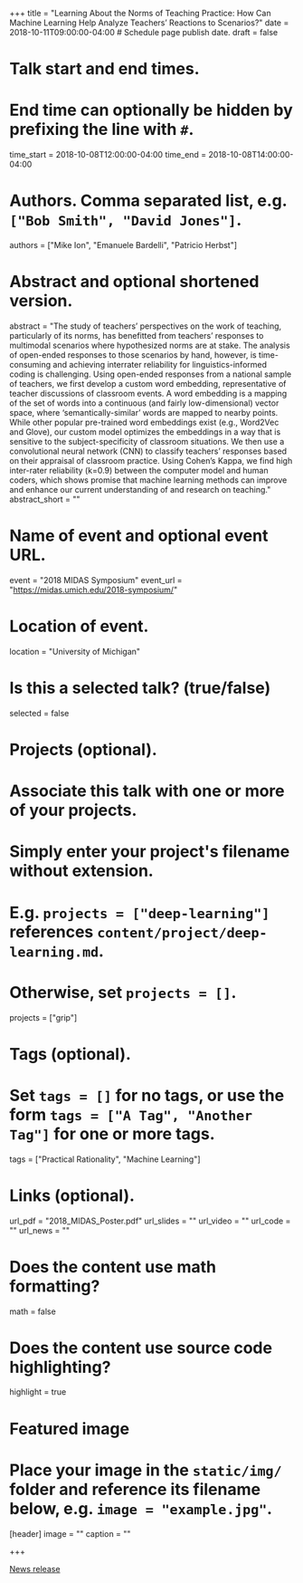 +++
title = "Learning About the Norms of Teaching Practice: How Can Machine Learning Help Analyze Teachers’ Reactions to Scenarios?"
date = 2018-10-11T09:00:00-04:00  # Schedule page publish date.
draft = false

# Talk start and end times.
#   End time can optionally be hidden by prefixing the line with `#`.
time_start = 2018-10-08T12:00:00-04:00
time_end = 2018-10-08T14:00:00-04:00

# Authors. Comma separated list, e.g. `["Bob Smith", "David Jones"]`.
authors = ["Mike Ion", "Emanuele Bardelli", "Patricio Herbst"]

# Abstract and optional shortened version.
abstract = "The study of teachers’ perspectives on the work of teaching, particularly of its norms, has benefitted from teachers’ responses to multimodal scenarios where hypothesized norms are at stake. The analysis of open-ended responses to those scenarios by hand, however, is time- consuming and achieving interrater reliability for linguistics-informed coding is challenging. Using open-ended responses from a national sample of teachers, we first develop a custom word embedding, representative of teacher discussions of classroom events. A word embedding is a mapping of the set of words into a continuous (and fairly low-dimensional) vector space, where ‘semantically-similar’ words are mapped to nearby points. While other popular pre-trained word embeddings exist (e.g., Word2Vec and Glove), our custom model optimizes the embeddings in a way that is sensitive to the subject-specificity of classroom situations. We then use a convolutional neural network (CNN) to classify teachers’ responses based on their appraisal of classroom practice. Using Cohen’s Kappa, we find high inter-rater reliability (k=0.9) between the computer model and human coders, which shows promise that machine learning methods can improve and enhance our current understanding of and research on teaching."
abstract_short = ""

# Name of event and optional event URL.
event = "2018 MIDAS Symposium"
event_url = "https://midas.umich.edu/2018-symposium/"

# Location of event.
location = "University of Michigan"

# Is this a selected talk? (true/false)
selected = false

# Projects (optional).
#   Associate this talk with one or more of your projects.
#   Simply enter your project's filename without extension.
#   E.g. `projects = ["deep-learning"]` references `content/project/deep-learning.md`.
#   Otherwise, set `projects = []`.
projects = ["grip"]

# Tags (optional).
#   Set `tags = []` for no tags, or use the form `tags = ["A Tag", "Another Tag"]` for one or more tags.
tags = ["Practical Rationality", "Machine Learning"]

# Links (optional).
url_pdf = "2018_MIDAS_Poster.pdf"
url_slides = ""
url_video = ""
url_code = ""
url_news = ""

# Does the content use math formatting?
math = false

# Does the content use source code highlighting?
highlight = true

# Featured image
# Place your image in the `static/img/` folder and reference its filename below, e.g. `image = "example.jpg"`.
[header]
image = ""
caption = ""

+++

[News release](http://www.soe.umich.edu/news_events/news/article/emanuele_bardelli_and_michael_ions_project_awarded_most_likely_transformati/)
